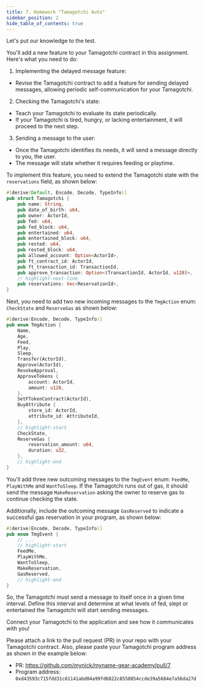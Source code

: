 ```yaml
---
title: 7. Homework "Tamagotchi Auto"
sidebar_position: 2
hide_table_of_contents: true
---
```


Let's put our knowledge to the test.

You'll add a new feature to your Tamagotchi contract in this assignment. Here's what you need to do:

1. Implementing the delayed message feature:
- Revise the Tamagotchi contract to add a feature for sending delayed messages, allowing periodic self-communication for your Tamagotchi.
2. Checking the Tamagotchi's state:
- Teach your Tamagotchi to evaluate its state periodically.
- If your Tamagotchi is tired, hungry, or lacking entertainment, it will proceed to the next step.
3. Sending a message to the user:
- Once the Tamagotchi identifies its needs, it will send a message directly to you, the user.
- The message will state whether it requires feeding or playtime.


To implement this feature, you need to extend the Tamagotchi state with the `reservations` field, as shown below:

```rust
#[derive(Default, Encode, Decode, TypeInfo)]
pub struct Tamagotchi {
    pub name: String,
    pub date_of_birth: u64,
    pub owner: ActorId,
    pub fed: u64,
    pub fed_block: u64,
    pub entertained: u64,
    pub entertained_block: u64,
    pub rested: u64,
    pub rested_block: u64,
    pub allowed_account: Option<ActorId>,
    pub ft_contract_id: ActorId,
    pub ft_transaction_id: TransactionId,
    pub approve_transaction: Option<(TransactionId, ActorId, u128)>,
    // highlight-next-line
    pub reservations: Vec<ReservationId>,
}
```

Next, you need to add two new incoming messages to the `TmgAction` enum: `CheckState` and `ReserveGas` as shown below:

```rust
#[derive(Encode, Decode, TypeInfo)]
pub enum TmgAction {
    Name,
    Age,
    Feed,
    Play,
    Sleep,
    Transfer(ActorId),
    Approve(ActorId),
    RevokeApproval,
    ApproveTokens {
        account: ActorId,
        amount: u128,
    },
    SetFTokenContract(ActorId),
    BuyAttribute {
        store_id: ActorId,
        attribute_id: AttributeId,
    },
    // highlight-start
    CheckState,
    ReserveGas {
        reservation_amount: u64,
        duration: u32,
    },
    // highlight-end
}
```

You'll add three new outcoming messages to the `TmgEvent` enum: `FeedMe`, `PlayWithMe` and `WantToSleep`. If the Tamagotchi runs out of gas, it should send the message `MakeReservation` asking the owner to reserve gas to continue checking the state.

Additionally, include the outcoming message `GasReserved` to indicate a successful gas reservation in your program, as shown below:

```rust
#[derive(Encode, Decode, TypeInfo)]
pub enum TmgEvent {
    // ...
    // highlight-start
    FeedMe,
    PlayWithMe,
    WantToSleep,
    MakeReservation,
    GasReserved,
    // highlight-end
}
```

So, the Tamagotchi must send a message to itself once in a given time interval. Define this interval and determine at what levels of fed, slept or entertained the Tamagotchi will start sending messages.

Connect your Tamagotchi to the application and see how it communicates with you!

Please attach a link to the pull request (PR) in your repo with your Tamagotchi contract. Also, please paste your Tamagotchi program address as shown in the example below:

- PR: <https://github.com/mynick/myname-gear-academy/pull/7>
- Program address: `0xd43593c715fdd31c61141abd04a99fd6822c8558854ccde39a5684e7a56da27d`
